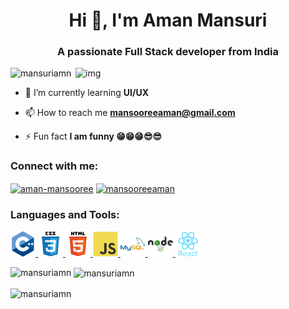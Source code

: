 <h1 align="center">Hi 👋, I'm Aman Mansuri</h1>
<h3 align="center">A passionate Full Stack developer from India</h3>

<img align="right" width="400"  src="https://camo.githubusercontent.com/130ffc354b6ee3c8c9e506276e598bf4e19ea7950df203dacf6aeee4fc543a50/68747470733a2f2f616e616c7974696373696e6469616d61672e636f6d2f77702d636f6e74656e742f75706c6f6164732f323031382f31322f646576656c6f7065722d6472696262626c652e676966" alt="img" />

<p align="left"> <img src="https://komarev.com/ghpvc/?username=mansuriamn&label=Profile%20views&color=0e75b6&style=flat" alt="mansuriamn" /> </p>

- 🌱 I’m currently learning **UI/UX**

- 📫 How to reach me **mansooreeaman@gmail.com**

- ⚡ Fun fact **I am funny 😁😁😁😎😎**

<h3 align="left">Connect with me:</h3>
<p align="left">
<a href="https://linkedin.com/in/aman-mansooree" target="blank"><img align="center" src="https://raw.githubusercontent.com/rahuldkjain/github-profile-readme-generator/master/src/images/icons/Social/linked-in-alt.svg" alt="aman-mansooree" height="30" width="40" /></a>
<a href="https://www.leetcode.com/mansooreeaman" target="blank"><img align="center" src="https://raw.githubusercontent.com/rahuldkjain/github-profile-readme-generator/master/src/images/icons/Social/leet-code.svg" alt="mansooreeaman" height="30" width="40" /></a>
</p>

<h3 align="left">Languages and Tools:</h3>
<p align="left"> <a href="https://www.w3schools.com/cpp/" target="_blank" rel="noreferrer"> <img src="https://raw.githubusercontent.com/devicons/devicon/master/icons/cplusplus/cplusplus-original.svg" alt="cplusplus" width="40" height="40"/> </a> <a href="https://www.w3schools.com/css/" target="_blank" rel="noreferrer"> <img src="https://raw.githubusercontent.com/devicons/devicon/master/icons/css3/css3-original-wordmark.svg" alt="css3" width="40" height="40"/> </a> <a href="https://www.w3.org/html/" target="_blank" rel="noreferrer"> <img src="https://raw.githubusercontent.com/devicons/devicon/master/icons/html5/html5-original-wordmark.svg" alt="html5" width="40" height="40"/> </a> <a href="https://developer.mozilla.org/en-US/docs/Web/JavaScript" target="_blank" rel="noreferrer"> <img src="https://raw.githubusercontent.com/devicons/devicon/master/icons/javascript/javascript-original.svg" alt="javascript" width="40" height="40"/> </a> <a href="https://www.mysql.com/" target="_blank" rel="noreferrer"> <img src="https://raw.githubusercontent.com/devicons/devicon/master/icons/mysql/mysql-original-wordmark.svg" alt="mysql" width="40" height="40"/> </a> <a href="https://nodejs.org" target="_blank" rel="noreferrer"> <img src="https://raw.githubusercontent.com/devicons/devicon/master/icons/nodejs/nodejs-original-wordmark.svg" alt="nodejs" width="40" height="40"/> </a> <a href="https://reactjs.org/" target="_blank" rel="noreferrer"> <img src="https://raw.githubusercontent.com/devicons/devicon/master/icons/react/react-original-wordmark.svg" alt="react" width="40" height="40"/> </a> </p>

<p><img align="left" src="https://github-readme-stats.vercel.app/api/top-langs?username=mansuriamn&show_icons=true&locale=en&layout=compact" alt="mansuriamn" /></p>

<p>&nbsp;<img align="center" src="https://github-readme-stats.vercel.app/api?username=mansuriamn&show_icons=true&locale=en" alt="mansuriamn" /></p>

<p><img align="center" src="https://github-readme-streak-stats.herokuapp.com/?user=mansuriamn&" alt="mansuriamn" /></p>
